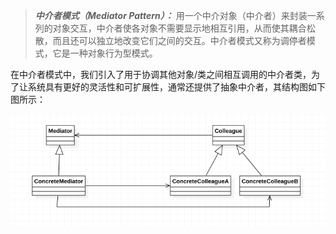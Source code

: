 > ***中介者模式（Mediator Pattern）：*** 用一个中介对象（中介者）来封装一系列的对象交互，中介者使各对象不需要显示地相互引用，从而使其耦合松散，而且还可以独立地改变它们之间的交互。中介者模式又称为调停者模式，它是一种对象行为型模式。



在中介者模式中，我们引入了用于协调其他对象/类之间相互调用的中介者类，为了让系统具有更好的灵活性和可扩展性，通常还提供了抽象中介者，其结构图如下图所示：

![image-20210202143540257](images/image-20210202143540257.png)




